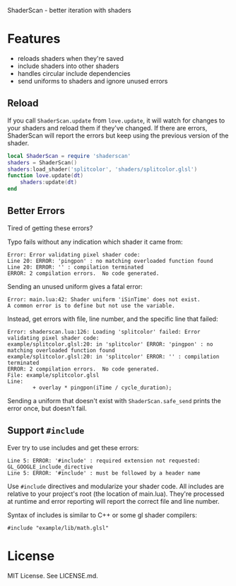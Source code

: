 ShaderScan - better iteration with shaders

# Features

* reloads shaders when they're saved
* include shaders into other shaders
* handles circular include dependencies
* send uniforms to shaders and ignore unused errors

## Reload

If you call `ShaderScan.update` from `love.update`, it will watch for changes to
your shaders and reload them if they've changed. If there are errors,
ShaderScan will report the errors but keep using the previous version of the
shader.

```lua
local ShaderScan = require 'shaderscan'
shaders = ShaderScan()
shaders:load_shader('splitcolor', 'shaders/splitcolor.glsl')
function love.update(dt)
    shaders:update(dt)
end
```

## Better Errors

Tired of getting these errors?

Typo fails without any indication which shader it came from:

    Error: Error validating pixel shader code:
    Line 20: ERROR: 'pingpon' : no matching overloaded function found 
    Line 20: ERROR: '' : compilation terminated 
    ERROR: 2 compilation errors.  No code generated.

Sending an unused uniform gives a fatal error:

    Error: main.lua:42: Shader uniform 'iSinTime' does not exist.
    A common error is to define but not use the variable.


Instead, get errors with file, line number, and the specific line that failed:

    Error: shaderscan.lua:126: Loading 'splitcolor' failed: Error validating pixel shader code:
    example/splitcolor.glsl:20: in 'splitcolor' ERROR: 'pingpon' : no matching overloaded function found
    example/splitcolor.glsl:20: in 'splitcolor' ERROR: '' : compilation terminated
    ERROR: 2 compilation errors.  No code generated.
    File: example/splitcolor.glsl
    Line:
            + overlay * pingpon(iTime / cycle_duration);

Sending a uniform that doesn't exist with `ShaderScan.safe_send` prints the error
once, but doesn't fail.


## Support `#include`

Ever try to use includes and get these errors:

    Line 5: ERROR: '#include' : required extension not requested: GL_GOOGLE_include_directive
    Line 5: ERROR: '#include' : must be followed by a header name 

Use `#include` directives and modularize your shader code. All includes are
relative to your project's root (the location of main.lua). They're processed
at runtime and error reporting will report the correct file and line number.

Syntax of includes is similar to C++ or some gl shader compilers:
```
#include "example/lib/math.glsl"
```

# License

MIT License. See LICENSE.md.
